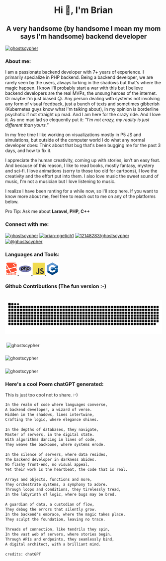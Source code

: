 <h1 align="center">Hi 👋, I'm Brian</h1>
<h2 align="center">A very handsome (by handsome I mean my mom says I'm handsome) backend developer</h2>

<p align="left"> <a href="https://github.com/ryo-ma/github-profile-trophy"><img src="https://github-profile-trophy.vercel.app/?username=ghostscypher&theme=monokai" alt="ghostscypher" /></a> </p>

<h3>About me:</h3>

I am a passionate backend developer with 7+ years of experience. I primarily specialize in PHP backend. Being a backend developer, we are rarely seen by the users, always lurking in the shadows but that's where the magic happen. I know i'll probably start a war with this but I believe backend developers are the real MVPs, the unsung heroes of the internet. Or maybe I'm just biased 😉. Any person dealing with systems not involving any form of visual feedback, just a bunch of texts and sometimes gibberish (Kubernetes guys know what I'm talking about), in my opinion is borderline psychotic if not straight up mad. And I am here for the crazy ride. And I love it. As one mad lad so eloquently put it: _"I'm not crazy, my reality is just different than yours."_

In my free time I like working on visualizations mostly in P5 JS and simulations, but outside of the computer world I do what any normal developer does: Think about that bug that's been bugging me for the past 3 days, and how to fix it.

I appreciate the human creativity, coming up with stories, isn't an easy feat. And because of this reason, I like to read books, mostly fantasy, mystery and sci-fi. I love animations (sorry to those too old for cartoons), I love the creativity and the effort put into them. I also love music the sweet sound of music, I'm not a musician but I love listening to music.

I realize I have been ranting for a while now, so I'll stop here. If you want to know more about me, feel free to reach out to me on any of the platforms below.

Pro Tip: Ask me about **Laravel, PHP, C++**

<h3 align="left">Connect with me:</h3>
<p align="left">
<a href="https://dev.to/ghostscypher" target="blank"><img align="center" src="https://raw.githubusercontent.com/rahuldkjain/github-profile-readme-generator/master/src/images/icons/Social/devto.svg" alt="ghostscypher" height="30" width="40" /></a>
<a href="https://linkedin.com/in/brian-ngetich1" target="blank"><img align="center" src="https://raw.githubusercontent.com/rahuldkjain/github-profile-readme-generator/master/src/images/icons/Social/linked-in-alt.svg" alt="brian-ngetich1" height="30" width="40" /></a>
<a href="https://stackoverflow.com/users/12148283/ghostscypher" target="blank"><img align="center" src="https://raw.githubusercontent.com/rahuldkjain/github-profile-readme-generator/master/src/images/icons/Social/stack-overflow.svg" alt="12148283/ghostscypher" height="30" width="40" /></a>
<a href="https://medium.com/@ghostscypher" target="blank"><img align="center" src="https://raw.githubusercontent.com/rahuldkjain/github-profile-readme-generator/master/src/images/icons/Social/medium.svg" alt="@ghostscypher" height="30" width="40" /></a>
</p>


<h3 align="left">Languages and Tools:</h3>
<p align="left">
    <a href="https://laravel.com/" target="_blank" rel="noreferrer"> <img
            src="https://raw.githubusercontent.com/devicons/devicon/master/icons/laravel/laravel-plain-wordmark.svg"
            alt="laravel" width="40" height="40" /> </a>
    <a href="https://www.php.net" target="_blank" rel="noreferrer">
        <img src="https://raw.githubusercontent.com/devicons/devicon/master/icons/php/php-original.svg" alt="php"
            width="40" height="40" /> </a>
    <a href="https://developer.mozilla.org/en-US/docs/Web/JavaScript" target="_blank" rel="noreferrer"> <img
            src="https://raw.githubusercontent.com/devicons/devicon/master/icons/javascript/javascript-original.svg"
            alt="javascript" width="40" height="40" /> </a>
    <a href="https://www.w3schools.com/cpp/" target="_blank" rel="noreferrer"> <img
            src="https://raw.githubusercontent.com/devicons/devicon/master/icons/cplusplus/cplusplus-original.svg"
            alt="cplusplus" width="40" height="40" /> </a>
</p>

###

<h3 align="left">Github Contributions (The fun version :-)</h3>

<br clear="both">

<img src="https://raw.githubusercontent.com/ghostscypher/ghostscypher/output/snake.svg" alt="Snake animation" />

###

<p>&nbsp;<img align="center" src="https://github-readme-streak-stats.herokuapp.com/?user=ghostscypher&theme=monokai" alt="ghostscypher" /></p>

###

<p><img align="center" src="https://github-readme-stats.vercel.app/api?username=ghostscypher&show_icons=true&locale=en&theme=monokai" alt="ghostscypher" /></p>

###

<p><img align="center" src="https://github-readme-stats.vercel.app/api/top-langs?username=ghostscypher&show_icons=true&locale=en&layout=compact&theme=monokai" alt="ghostscypher" /></p>

###

<h3 align="left">Here's a cool Poem chatGPT generated:</h3>

This is just too cool not to share. :-)

```text
In the realm of code where languages converse,
A backend developer, a wizard of verse.
Hidden in the shadows, lines intertwine,
Crafting the logic, where elegance shines.

In the depths of databases, they navigate,
Master of servers, in the digital state.
With algorithms dancing in lines of code,
They weave the backbone, where systems erode.

In the silence of servers, where data resides,
The backend developer in darkness abides.
No flashy front-end, no visual appeal,
Yet their work is the heartbeat, the code that is real.

Arrays and objects, functions and more,
They orchestrate systems, a symphony to adore.
Through loops and conditions, they tirelessly tread,
In the labyrinth of logic, where bugs may be bred.

A guardian of data, a custodian of flow,
They debug the errors that silently grow.
In the backend's embrace, where the magic takes place,
They sculpt the foundation, leaving no trace.

Threads of connection, like tendrils they spin,
In the vast web of servers, where stories begin.
Through APIs and endpoints, they seamlessly bind,
A digital architect, with a brilliant mind.

credits: chatGPT
```